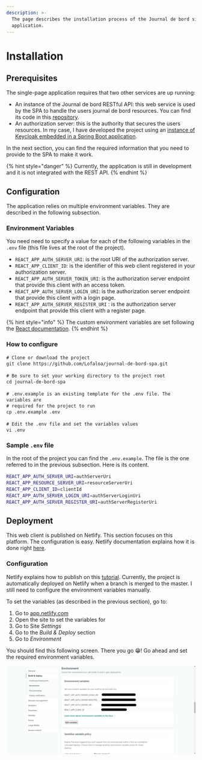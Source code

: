 ```yaml
---
description: >-
  The page describes the installation process of the Journal de bord single page
  application.
---
```


# Installation

## Prerequisites

The single-page application requires that two other services are up running:

* An instance of the Journal de bord RESTful API: this web service is used by the SPA to handle the users journal de bord resources. You can find its code in this [repository](https://github.com/Lofaloa/journal-de-bord-rest-api).
* An authorization server: this is the authority that secures the users resources. In my case, I have developed the project using an [instance of Keycloak embedded in a Spring Boot application](https://github.com/Lofaloa/journal-de-bord-authorization-server).

In the next section, you can find the required information that you need to provide to the SPA to make it work.

{% hint style="danger" %}
Currently, the application is still in development and it is not integrated with the REST API.
{% endhint %}

## Configuration

The application relies on multiple environment variables. They are described in the following subsection.

### Environment Variables

You need need to specify a value for each of the following variables in the `.env` file \(this file lives at the root of the project\).

* `REACT_APP_AUTH_SERVER_URI`: is the root URI of the authorization server.
* `REACT_APP_CLIENT_ID`: is the identifier of this web client registered in your authorization server.
* `REACT_APP_AUTH_SERVER_TOKEN_URI`: is the authorization server endpoint that provide this client with an access token.
* `REACT_APP_AUTH_SERVER_LOGIN_URI`: is the authorization server endpoint that provide this client with a login page.
* `REACT_APP_AUTH_SERVER_REGISTER_URI` : is the authorization server endpoint that provide this client with a register page.

{% hint style="info" %}
 The custom environment variables are set following the [React documentation](https://create-react-app.dev/docs/adding-custom-environment-variables/).
{% endhint %}

### How to configure

```text
# Clone or download the project
git clone https://github.com/Lofaloa/journal-de-bord-spa.git

# Be sure to set your working directory to the project root
cd journal-de-bord-spa

# .env.example is an existing template for the .env file. The variables are
# required for the project to run
cp .env.example .env

# Edit the .env file and set the variables values
vi .env
```

### Sample `.env` file

In the root of the project you can find the `.env.example`. The file is the one referred to in the previous subsection. Here is its content.

```bash
REACT_APP_AUTH_SERVER_URI=authServerUri
REACT_APP_RESOURCE_SERVER_URI=resourceServerUri
REACT_APP_CLIENT_ID=clientId
REACT_APP_AUTH_SERVER_LOGIN_URI=authServerLoginUri
REACT_APP_AUTH_SERVER_REGISTER_URI=authServerRegisterUri
```

## Deployment

This web client is published on Netlify. This section focuses on this platform. The configuration is easy. Netlify documentation explains how it is done right [here](https://docs.netlify.com/configure-builds/environment-variables/#declare-variables).

### Configuration

Netlify explains how to publish on this [tutorial](https://www.netlify.com/blog/2016/09/29/a-step-by-step-guide-deploying-on-netlify/). Currently, the project is automatically deployed on Netlify when a branch is merged to the master. I still need to configure the environment variables manually.

To set the variables \(as described in the previous section\), go to:

1. Go to [app.netlify.com](https://app.netlify.com/)
2. Open the site to set the variables for
3. Go to Site _Settings_
4. Go to the _Build & Deploy_ section
5. Go to _Environment_

You should find this following screen. There you go 😁! Go ahead and set the required environment variables.

![](../.gitbook/assets/image.png)

